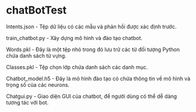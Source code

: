 # chatBotTest

Intents.json - Tệp dữ liệu có các mẫu và phản hồi được xác định trước.

train_chatbot.py  - Xây dựng mô hình và đào tạo chatbot.

Words.pkl - Đây là một tệp nhỏ trong đó lưu trữ các từ đối tượng Python chứa danh sách từ vựng.

Classes.pkl - Tệp chọn lớp chứa danh sách các danh mục.

Chatbot_model.h5 - Đây là mô hình đào tạo có chứa thông tin về mô hình và trọng số của các neurons.

Chatgui.py - Giao diện GUI của chatbot, để người dùng có thể dễ dàng tương tác với bot.


